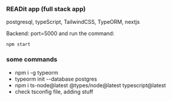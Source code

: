 ### READit app (full stack app)

postgresql, typeScript, TailwindCSS, TypeORM, nextjs

Backend: port=5000 and run the command:

```
npm start
```

### some commands

- npm i -g typeorm
- typeorm init --database postgres
- npm i ts-node@latest @types/node@latest typescript@latest
- check tsconfig file, adding stuff
